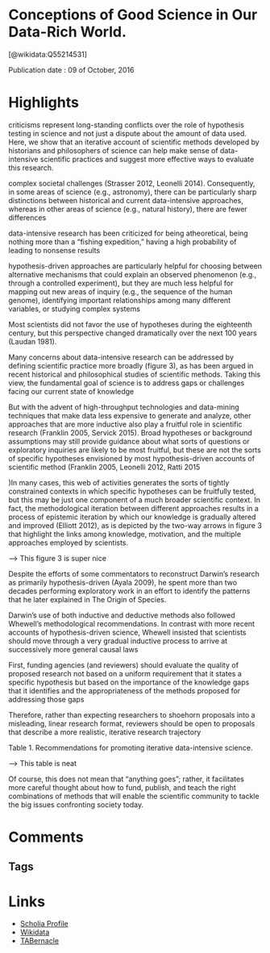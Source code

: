 
Conceptions of Good Science in Our Data-Rich World.
===================================================
  
  [@wikidata:Q55214531]  
  
Publication date : 09 of October, 2016  

# Highlights
criticisms represent long-standing conflicts over the role of hypothesis testing in science
and not just a dispute about the amount of data used. Here, we show that an iterative account of scientific methods developed by historians and
philosophers of science can help make sense of data-intensive scientific practices and suggest more effective ways to evaluate this research.


complex societal challenges (Strasser
2012, Leonelli 2014). Consequently, in some areas of science (e.g., astronomy), there can be particularly sharp
distinctions between historical and current data-intensive
approaches, whereas in other areas of science (e.g., natural
history), there are fewer differences


data-intensive research has been criticized for being atheoretical, being nothing more than a “fishing expedition,”
having a high probability of leading to nonsense results

hypothesis-driven approaches are particularly helpful for
choosing between alternative mechanisms that could explain
an observed phenomenon (e.g., through a controlled experiment), but they are much less helpful for mapping out new
areas of inquiry (e.g., the sequence of the human genome),
identifying important relationships among many different variables, or studying complex systems

Most scientists did not favor the use of hypotheses during the eighteenth century, but this perspective changed
dramatically over the next 100 years (Laudan 1981).

Many concerns about data-intensive research can be
addressed by defining scientific practice more broadly
(figure 3), as has been argued in recent historical and philosophical studies of scientific methods. Taking this view, the
fundamental goal of science is to address gaps or challenges
facing our current state of knowledge


But with the advent of high-throughput technologies and data-mining
techniques that make data less expensive to generate and
analyze, other approaches that are more inductive also play
a fruitful role in scientific research (Franklin 2005, Servick
2015). Broad hypotheses or background assumptions may
still provide guidance about what sorts of questions or
exploratory inquiries are likely to be most fruitful, but these
are not the sorts of specific hypotheses envisioned by most
hypothesis-driven accounts of scientific method (Franklin
2005, Leonelli 2012, Ratti 2015


)In many cases, this web of
activities generates the sorts of tightly constrained contexts
in which specific hypotheses can be fruitfully tested, but this
may be just one component of a much broader scientific
context. In fact, the methodological iteration between different approaches results in a process of epistemic iteration
by which our knowledge is gradually altered and improved
(Elliott 2012), as is depicted by the two-way arrows in
figure 3 that highlight the links among knowledge, motivation, and the multiple approaches employed by scientists.


--> This figure 3 is super nice

Despite the efforts of some commentators to
reconstruct Darwin’s research as primarily hypothesis-driven
(Ayala 2009), he spent more than two decades performing
exploratory work in an effort to identify the patterns that he
later explained in The Origin of Species. 

Darwin’s use of both inductive and deductive methods also
followed Whewell’s methodological recommendations. In
contrast with more recent accounts of hypothesis-driven science, Whewell insisted that scientists should move through
a very gradual inductive process to arrive at successively
more general causal laws


First, funding agencies (and
reviewers) should evaluate the quality of proposed research
not based on a uniform requirement that it states a specific
hypothesis but based on the importance of the knowledge
gaps that it identifies and the appropriateness of the methods
proposed for addressing those gaps

Therefore, rather than expecting researchers to
shoehorn proposals into a misleading, linear research format, reviewers should be open to proposals that describe a
more realistic, iterative research trajectory

Table 1. Recommendations for promoting iterative data-intensive science.

--> This table is neat 

Of course, this does not mean that “anything goes”; rather, it
facilitates more careful thought about how to fund, publish,
and teach the right combinations of methods that will enable
the scientific community to tackle the big issues confronting
society today.
# Comments


## Tags

# Links
  
 * [Scholia Profile](https://scholia.toolforge.org/work/Q55214531)  
 * [Wikidata](https://www.wikidata.org/wiki/Q55214531)  
 * [TABernacle](https://tabernacle.toolforge.org/?#/tab/manual/Q55214531/P921%3BP4510)  

